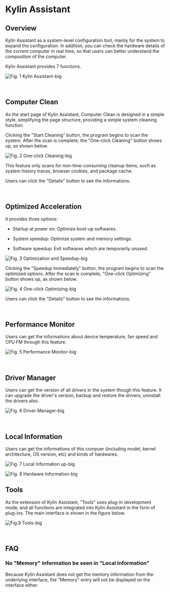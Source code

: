 # Kylin Assistant
## Overview
Kylin Assistant as a system-level configuration tool, mainly for the system to expand the configuration. In addition, you can check the hardware details of the current computer in real time, so that users can better understand the composition of the computer.

Kylin Assistant provides 7 functions.

![Fig. 1 Kylin Assistant-big](image/1.png)

<br>

## Computer Clean
As the start page of Kylin Assistant, Computer Clean is designed in a simple style, simplifying the page structure, providing a simple system cleaning function.

Clicking the "Start Cleaning" button, the program begins to scan the system. After the scan is complete, the "One-click Cleaning" button shows up, as shown below.
 
![Fig. 2 One-click Cleaning-big](image/2.png)

This feature only scans for non-time-consuming cleanup items, such as system history traces, browser cookies, and package cache.

Users can click the "Details" button to see the informations.

<br>

## Optimized Acceleration

It provides three options: 

- Startup at power on: Optimize boot-up softwares.

- System speedup: Optimize system and memory settings.

- Software speedup: Exit softwares which are temporarily unused.

![Fig. 3 Optimization and Speedup-big](image/3.png)

Clicking the "Speedup Immediately" button, the program begins to scan the optimized options. After the scan is complete, "One-click Optimizing" button shows up, as shown below.

![Fig. 4 One-click Optimizing-big](image/4.png)

Users can click the "Details" button to see the informations.

<br>

## Performance Monitor
Users can get the informations about device temperature, fan speed and CPU FM through this feature. 

![Fig. 5 Performance Monitor-big](image/5.png)

<br>

## Driver Manager
Users can get the version of all drivers in the system though this feature. It can upgrade the driver's version, backup and restore the drivers, uninstall the drivers also.
 
![Fig. 6 Driver Manager-big](image/6.png)

<br>

## Local Information
Users can get the informations of this compuer (including model, kernel architecture, OS version, etc) and kinds of hardwares. 

![Fig. 7 Local Information up-big](image/7.png)
 
![Fig. 8 Hardware Information-big](image/8.png)

## Tools
As the extension of Kylin Assistant, "Tools" uses plug-in development mode, and all functions are integrated into Kylin Assistant in the form of plug-ins. The main interface is shown in the figure below.
 
![Fig.9 Tools-big](image/9.png)

<br>

## FAQ
### No "Memory" information be seen in "Local Information"
Because Kylin Assistant does not get the memory information from the underlying interface, the "Memory" entry will not be displayed on the interface either.

